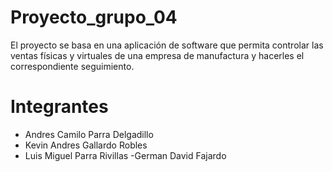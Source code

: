 # Proyecto_grupo_04

El proyecto se basa en una aplicación de software que permita controlar las ventas físicas y virtuales de una empresa de manufactura y hacerles el correspondiente seguimiento.

# Integrantes

- Andres Camilo Parra Delgadillo
- Kevin Andres Gallardo Robles
- Luis Miguel Parra Rivillas
-German David Fajardo
